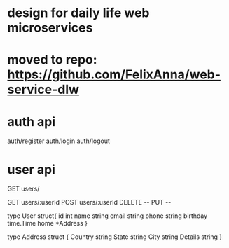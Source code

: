 # design for daily life web microservices
# moved to repo: https://github.com/FelixAnna/web-service-dlw
# auth api
auth/register
auth/login
auth/logout

# user api
GET users/

GET  users/:userId
POST users/:userId
DELETE --
PUT    --

type User struct{
    id int
    name string
    email string
    phone string
    birthday time.Time
    home *Address
}

type Address struct {
    Country string
    State string
    City string
    Details string
}
